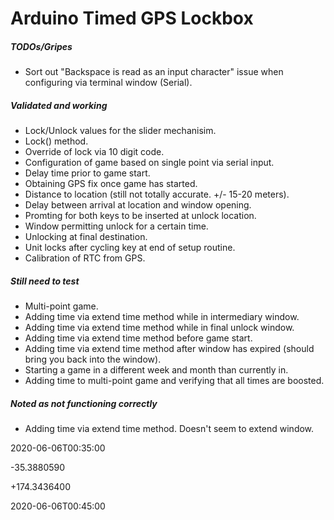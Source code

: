 # Arduino Timed GPS Lockbox

##### TODOs/Gripes
* Sort out "Backspace is read as an input character" issue when configuring via terminal window (Serial).

##### Validated and working
* Lock/Unlock values for the slider mechanisim.
* Lock() method.
* Override of lock via 10 digit code.
* Configuration of game based on single point via serial input.
* Delay time prior to game start.
* Obtaining GPS fix once game has started.
* Distance to location (still not totally accurate. +/- 15-20 meters).
* Delay between arrival at location and window opening.
* Promting for both keys to be inserted at unlock location.
* Window permitting unlock for a certain time.
* Unlocking at final destination.
* Unit locks after cycling key at end of setup routine.
* Calibration of RTC from GPS.

##### Still need to test
* Multi-point game.
* Adding time via extend time method while in intermediary window.
* Adding time via extend time method while in final unlock window.
* Adding time via extend time method before game start.
* Adding time via extend time method after window has expired (should bring you back into the window).
* Starting a game in a different week and month than currently in.
* Adding time to multi-point game and verifying that all times are boosted.

##### Noted as not functioning correctly
* Adding time via extend time method. Doesn't seem to extend window.


2020-06-06T00:35:00

-35.3880590

+174.3436400

2020-06-06T00:45:00
